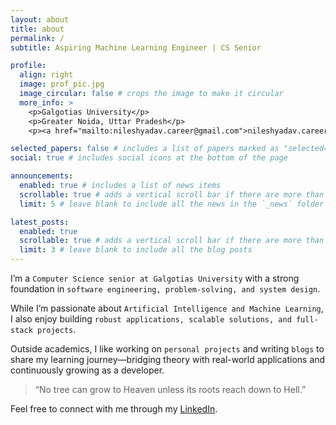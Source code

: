 ```yaml
---
layout: about
title: about
permalink: /
subtitle: Aspiring Machine Learning Engineer | CS Senior

profile:
  align: right
  image: prof_pic.jpg
  image_circular: false # crops the image to make it circular
  more_info: >
    <p>Galgotias University</p>
    <p>Greater Noida, Uttar Pradesh</p>
    <p><a href="mailto:nileshyadav.career@gmail.com">nileshyadav.career@gmail.com</a></p>

selected_papers: false # includes a list of papers marked as "selected={true}"
social: true # includes social icons at the bottom of the page

announcements:
  enabled: true # includes a list of news items
  scrollable: true # adds a vertical scroll bar if there are more than 3 news items
  limit: 5 # leave blank to include all the news in the `_news` folder

latest_posts:
  enabled: true
  scrollable: true # adds a vertical scroll bar if there are more than 3 new posts items
  limit: 3 # leave blank to include all the blog posts
---
```


I’m a `Computer Science senior at Galgotias University` with a strong foundation in `software engineering, problem-solving, and system design`.

While I’m passionate about `Artificial Intelligence and Machine Learning`, I also enjoy building `robust applications, scalable solutions, and full-stack projects`.

Outside academics, I like working on `personal projects` and writing `blogs` to share my learning journey—bridging theory with real-world applications and continuously growing as a developer.

> “No tree can grow to Heaven unless its roots reach down to Hell.”

Feel free to connect with me through my [LinkedIn](https://www.linkedin.com/in/nileshyadavme/).
